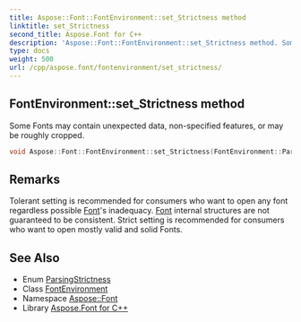 ```yaml
---
title: Aspose::Font::FontEnvironment::set_Strictness method
linktitle: set_Strictness
second_title: Aspose.Font for C++
description: 'Aspose::Font::FontEnvironment::set_Strictness method. Some Fonts may contain unexpected data, non-specified features, or may be roughly cropped in C++.'
type: docs
weight: 500
url: /cpp/aspose.font/fontenvironment/set_strictness/
---
```

## FontEnvironment::set_Strictness method


Some Fonts may contain unexpected data, non-specified features, or may be roughly cropped.

```cpp
void Aspose::Font::FontEnvironment::set_Strictness(FontEnvironment::ParsingStrictness value)
```

## Remarks


Tolerant setting is recommended for consumers who want to open any font regardless possible [Font](../../font/)'s inadequacy. [Font](../../font/) internal structures are not guaranteed to be consistent. Strict setting is recommended for consumers who want to open mostly valid and solid Fonts. 
## See Also

* Enum [ParsingStrictness](../parsingstrictness/)
* Class [FontEnvironment](../)
* Namespace [Aspose::Font](../../)
* Library [Aspose.Font for C++](../../../)
